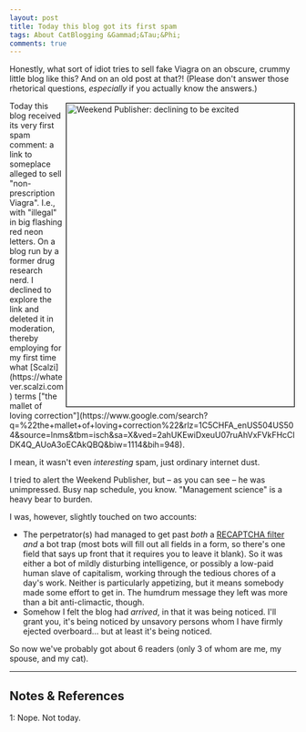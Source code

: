 ```yaml
---
layout: post
title: Today this blog got its first spam
tags: About CatBlogging &Gammad;&Tau;&Phi;
comments: true
---
```


Honestly, what sort of idiot tries to sell fake Viagra on an obscure, crummy little blog
like this?  And on an old post at that?!  (Please don't answer those rhetorical questions,
_especially_ if you actually know the answers.)  

<img src="{{ site.baseurl }}/images/2021-01-25-spam-weekend-publisher-uninterested.jpg" width="400" height="533" alt="Weekend Publisher: declining to be excited" title="Weekend Publisher: declining to be excited" style="float: right; margin: 3px 3px 3px 3px; border: 1px solid #000000;"/>
Today this blog received its very first spam comment: a link to someplace alleged to
sell "non-prescription Viagra".  I.e., with "illegal" in big flashing red neon
letters.  On a blog run by a former drug research nerd.  I declined to explore the link
and deleted it in moderation, thereby employing for my first time what 
[Scalzi](https://whatever.scalzi.com) terms 
["the mallet of loving correction"](https://www.google.com/search?q=%22the+mallet+of+loving+correction%22&rlz=1C5CHFA_enUS504US504&source=lnms&tbm=isch&sa=X&ved=2ahUKEwiDxeuU07ruAhVxFVkFHcClDK4Q_AUoA3oECAkQBQ&biw=1114&bih=948).  

I mean, it wasn't even _interesting_ spam, just ordinary internet dust.  

I tried to alert the Weekend Publisher, but &ndash; as you can see &ndash; he was
unimpressed.  Busy nap schedule, you know.  "Management science" is a heavy bear to burden.  

I was, however, slightly touched on two accounts:  
- The perpetrator(s) had managed to get past _both_ a 
  [RECAPTCHA filter](https://en.wikipedia.org/wiki/ReCAPTCHA) _and_ a bot trap (most bots
  will fill out all fields in a form, so there's one field that says up front that it
  requires you to leave it blank).  So it was either a bot of mildly disturbing
  intelligence, or possibly a low-paid human slave of capitalism, working through the
  tedious chores of a day's work.  Neither is particularly appetizing, but it means
  somebody made some effort to get in.  The humdrum message they left was more than a bit
  anti-climactic, though.  
- Somehow I felt the blog had _arrived_, in that it was being noticed.  I'll grant you,
  it's being noticed by unsavory persons whom I have firmly ejected overboard&hellip; but
  at least it's being noticed.  

So now we've probably got about 6 readers (only 3 of whom are me, my spouse, and my cat).  

---

## Notes &amp; References  
<!--
<sup id="fn1a">[[1]](#fn1)</sup>
<a id="fn1">1</a>: [↩](#fn1a)  
-->

<a id="fn1">1</a>: Nope.  Not today.  
